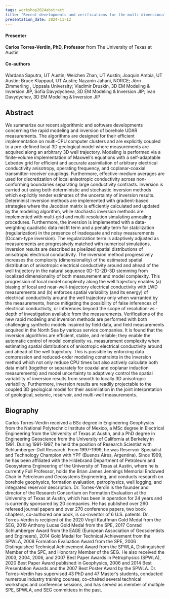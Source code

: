 ```yaml
---
tags: workshop2024abstract
title: "Recent developments and verifications for the multi-dimensional and data-adaptive interpretation of borehole UDAR measurements using fast deterministic and stochastic inversion methods (Carlos Torres-Verdin, PhD, Professor, The University of Texas at Austin)"
presentation_date: 2024-11-12
---
```

#### Presenter
**Carlos Torres-Verdin, PhD, Professor** from The University of Texas at Austin
#### Co-authors
Wardana Saputra, UT Austin; Weichen Zhan, UT Austin; Joaquin Ambia, UT Austin; Bruce Klappauf, UT Austin; Nazanin Jahani, NORCE; Jörn Zimmerling , Uppsala University; Vladimir Druskin, 3D EM Modeling & Inversion JIP, Sofia Davydycheva, 3D EM Modeling & Inversion JIP; Ivan Davydychev, 3D EM Modeling & Inversion JIP
## Abstract
We summarize our recent algorithmic and software developments concerning the rapid modeling and inversion of borehole UDAR measurements. The algorithms are designed for their efficient implementation on multi-CPU computer clusters and are explicitly coupled to a pre-defined local 3D geological model where measurements are acquired along an arbitrary 3D well trajectory. Modeling is performed via a finite-volume implementation of Maxwell’s equations with a self-adaptable Lebedev grid for efficient and accurate assimilation of arbitrary electrical conductivity anisotropy, operating frequency, and coplanar-coaxial transmitter-receiver couplings. Furthermore, effective-medium averages are used for discretization of local anisotropic conductivity across non-conforming boundaries separating large conductivity contrasts. Inversion is carried out using both deterministic and stochastic inversion methods which explicitly render estimates of the uncertainty of inversion results. Determinist inversion methods are implemented with gradient-based strategies where the Jacobian matrix is efficiently calculated and updated by the modeling algorithm, while stochastic inversion methods are implemented with multi-grid and multi-resolution simulating annealing procedures. Furthermore, the inversion is implemented with a data-weighting quadratic data misfit term and a penalty term for stabilization (regularization) in the presence of inadequate and noisy measurements (Occam-type inversion). The regularization term is adaptively adjusted as measurements are progressively matched with numerical simulations. Inversion results are described as pixelized spatial distributions of anisotropic electrical conductivity. The inversion method progressively increases the complexity (dimensionality) of the estimated spatial distribution of anisotropic electrical conductivity around and ahead of the well trajectory in the natural sequence 0D-1D-2D-3D stemming from localized dimensionality of both measurement and model complexity. This progression of local model complexity along the well trajectory enables (a) biasing of local and near-well-trajectory electrical conductivity with LWD measurements and (b) enforces spatial variability (and its energy) of electrical conductivity around the well trajectory only when warranted by the measurements, hence mitigating the possibility of false inferences of electrical conductivity, or inferences beyond the scope of resolution-vs.-depth of investigation available from the measurements. Verifications of the new rapid modeling and inversion methods are performed with both challenging synthetic models inspired by field data, and field measurements acquired in the North Sea by various service companies. It is found that the inversion algorithms are efficient, stable, and reliable; they enable the automatic control of model complexity vs. measurement complexity when estimating spatial distributions of anisotropic electrical conductivity around and ahead of the well trajectory. This is possible by enforcing data compression and reduced-order modeling constraints in the inversion method which not only reduce CPU times but also actively calculate both data misfit (together or separately for coaxial and coplanar induction measurements) and model uncertainty to adaptively control the spatial variability of inversion results from smooth to locally 3D anisotropic variability. Furthermore, inversion results are readily projectable to the coupled 3D geological model for their assimilation in the joint interpretation of geological, seismic, reservoir, and multi-well measurements.
## Biography
Carlos Torres-Verdín received a BSc degree in Engineering Geophysics from the National Polytechnic Institute of Mexico, a MSc degree in Electrical Engineering from the University of Texas at Austin, and a PhD degree in Engineering Geoscience from the University of California at Berkeley in 1991. During 1991-1997, he held the position of Research Scientist with Schlumberger-Doll Research. From 1997-1999, he was Reservoir Specialist and Technology Champion with YPF (Buenos Aires, Argentina). Since 1999, he has been affiliated with the Hildebrand Department of Petroleum and Geosystems Engineering of the University of Texas at Austin, where he is currently Full Professor, holds the Brian James Jennings Memorial Endowed Chair in Petroleum and Geosystems Engineering, and conducts research on borehole geophysics, formation evaluation, petrophysics, well logging, and integrated reservoir description. Dr. Torres-Verdín is the founder and director of the Research Consortium on Formation Evaluation at the University of Texas at Austin, which has been in operation for 24 years and is currently sponsored by 20 companies. He has published over 260 refereed journal papers and over 270 conference papers, two book chapters, co-authored one book, is co-inventor of 6 U.S. patents. Dr. Torres-Verdín is recipient of the 2020 Virgil Kauffman Gold Medal from the SEG, 2019 Anthony Lucas Gold Medal from the SPE, 2017 Conrad Schlumberger Award from the EAGE (European Association of Geoscientists and Engineers), 2014 Gold Medal for Technical Achievement from the SPWLA, 2008 Formation Evaluation Award from the SPE, 2006 Distinguished Technical Achievement Award from the SPWLA, Distinguished Member of the SPE, and Honorary Member of the SEG. He also received the 2003, 2004, 2006, and 2007 Best Paper Awards in Petrophysics (SPWLA), 2020 Best Paper Award published in Geophysics, 2006 and 2014 Best Presentation Awards and the 2007 Best Poster Award by the SPWLA. Dr. Torres-Verdín has supervised 43 PhD and 47 Master’s students, conducted numerous industry training courses, co-chaired several technical workshops and conference sessions, and has served as member of multiple SPE, SPWLA, and SEG committees in the past.